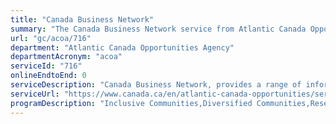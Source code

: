 ```yaml
---
title: "Canada Business Network"
summary: "The Canada Business Network service from Atlantic Canada Opportunities Agency is not available end-to-end online, according to the GC Service Inventory."
url: "gc/acoa/716"
department: "Atlantic Canada Opportunities Agency"
departmentAcronym: "acoa"
serviceId: "716"
onlineEndtoEnd: 0
serviceDescription: "Canada Business Network, provides a range of information on government services to businesses. It is  a one-stop shop for government programs and contributes to sound business planning, market research and use of strategic business information."
serviceUrl: "https://www.canada.ca/en/atlantic-canada-opportunities/services/bis.html"
programDescription: "Inclusive Communities,Diversified Communities,Research and Development and Commercialization,Innovation Ecosystem,Business Growth,Trade and Investment,Policy Research and Engagement"
---
```

